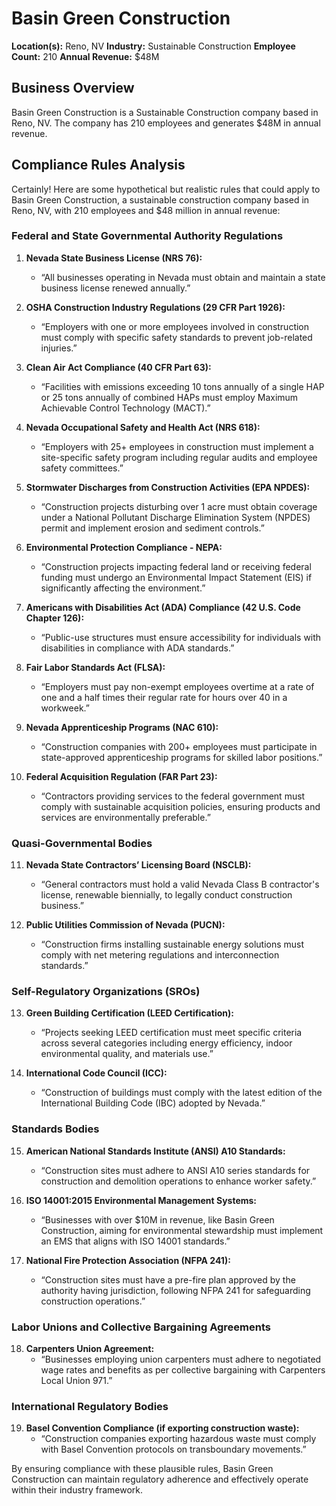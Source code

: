 # Basin Green Construction

**Location(s):** Reno, NV
**Industry:** Sustainable Construction
**Employee Count:** 210
**Annual Revenue:** $48M

## Business Overview

Basin Green Construction is a Sustainable Construction company based in Reno, NV. The company has 210 employees and generates $48M in annual revenue.



## Compliance Rules Analysis

Certainly! Here are some hypothetical but realistic rules that could apply to Basin Green Construction, a sustainable construction company based in Reno, NV, with 210 employees and $48 million in annual revenue:

### Federal and State Governmental Authority Regulations

1. **Nevada State Business License (NRS 76):**
   - “All businesses operating in Nevada must obtain and maintain a state business license renewed annually.”

2. **OSHA Construction Industry Regulations (29 CFR Part 1926):**
   - “Employers with one or more employees involved in construction must comply with specific safety standards to prevent job-related injuries.”

3. **Clean Air Act Compliance (40 CFR Part 63):**
   - “Facilities with emissions exceeding 10 tons annually of a single HAP or 25 tons annually of combined HAPs must employ Maximum Achievable Control Technology (MACT).”

4. **Nevada Occupational Safety and Health Act (NRS 618):**
   - “Employers with 25+ employees in construction must implement a site-specific safety program including regular audits and employee safety committees.”

5. **Stormwater Discharges from Construction Activities (EPA NPDES):**
   - “Construction projects disturbing over 1 acre must obtain coverage under a National Pollutant Discharge Elimination System (NPDES) permit and implement erosion and sediment controls.”

6. **Environmental Protection Compliance - NEPA:**
   - “Construction projects impacting federal land or receiving federal funding must undergo an Environmental Impact Statement (EIS) if significantly affecting the environment.” 

7. **Americans with Disabilities Act (ADA) Compliance (42 U.S. Code Chapter 126):**
   - “Public-use structures must ensure accessibility for individuals with disabilities in compliance with ADA standards.”

8. **Fair Labor Standards Act (FLSA):**
   - “Employers must pay non-exempt employees overtime at a rate of one and a half times their regular rate for hours over 40 in a workweek.”

9. **Nevada Apprenticeship Programs (NAC 610):**
   - “Construction companies with 200+ employees must participate in state-approved apprenticeship programs for skilled labor positions.”

10. **Federal Acquisition Regulation (FAR Part 23):**
    - “Contractors providing services to the federal government must comply with sustainable acquisition policies, ensuring products and services are environmentally preferable.”

### Quasi-Governmental Bodies

11. **Nevada State Contractors’ Licensing Board (NSCLB):**
    - “General contractors must hold a valid Nevada Class B contractor's license, renewable biennially, to legally conduct construction business.”

12. **Public Utilities Commission of Nevada (PUCN):**
    - “Construction firms installing sustainable energy solutions must comply with net metering regulations and interconnection standards.”

### Self-Regulatory Organizations (SROs)

13. **Green Building Certification (LEED Certification):**
    - “Projects seeking LEED certification must meet specific criteria across several categories including energy efficiency, indoor environmental quality, and materials use.”

14. **International Code Council (ICC):**
    - “Construction of buildings must comply with the latest edition of the International Building Code (IBC) adopted by Nevada.”

### Standards Bodies

15. **American National Standards Institute (ANSI) A10 Standards:**
    - “Construction sites must adhere to ANSI A10 series standards for construction and demolition operations to enhance worker safety.”

16. **ISO 14001:2015 Environmental Management Systems:**
    - “Businesses with over $10M in revenue, like Basin Green Construction, aiming for environmental stewardship must implement an EMS that aligns with ISO 14001 standards.”

17. **National Fire Protection Association (NFPA 241):**
    - “Construction sites must have a pre-fire plan approved by the authority having jurisdiction, following NFPA 241 for safeguarding construction operations.”

### Labor Unions and Collective Bargaining Agreements

18. **Carpenters Union Agreement:**
    - “Businesses employing union carpenters must adhere to negotiated wage rates and benefits as per collective bargaining with Carpenters Local Union 971.”

### International Regulatory Bodies

19. **Basel Convention Compliance (if exporting construction waste):**
    - “Construction companies exporting hazardous waste must comply with Basel Convention protocols on transboundary movements.”

By ensuring compliance with these plausible rules, Basin Green Construction can maintain regulatory adherence and effectively operate within their industry framework.
